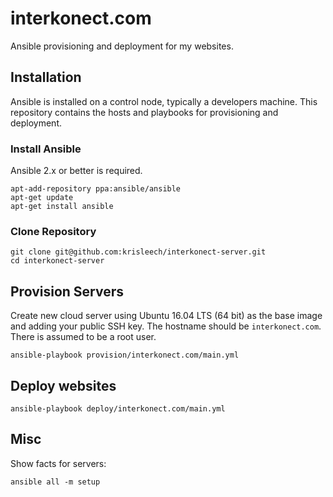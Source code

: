 # interkonect.com

Ansible provisioning and deployment for my websites.

## Installation

Ansible is installed on a control node, typically a developers machine. This
repository contains the hosts and playbooks for provisioning and deployment.

### Install Ansible

Ansible 2.x or better is required.

```
apt-add-repository ppa:ansible/ansible
apt-get update
apt-get install ansible
```

### Clone Repository

```
git clone git@github.com:krisleech/interkonect-server.git
cd interkonect-server
```

## Provision Servers

Create new cloud server using Ubuntu 16.04 LTS (64 bit) as the base image and adding
your public SSH key. The hostname should be `interkonect.com`. There is assumed
to be a root user.

```
ansible-playbook provision/interkonect.com/main.yml
```

## Deploy websites

```
ansible-playbook deploy/interkonect.com/main.yml
```

## Misc

Show facts for servers:

```
ansible all -m setup
```


